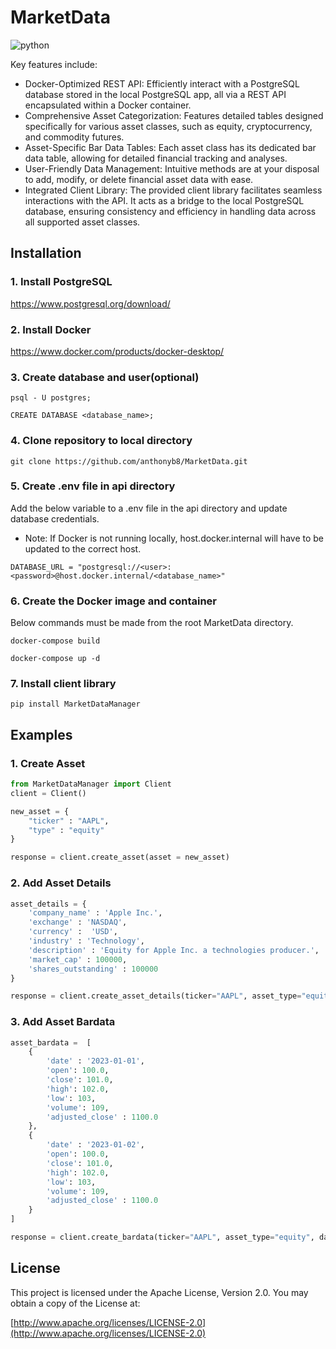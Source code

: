 # MarketData

![python](https://img.shields.io/badge/python-3.8+-blue.svg)

Key features include:
- Docker-Optimized REST API: Efficiently interact with a PostgreSQL database stored in the local PostgreSQL app, all via a REST API encapsulated within a Docker container.
- Comprehensive Asset Categorization: Features detailed tables designed specifically for various asset classes, such as equity, cryptocurrency, and commodity futures.
- Asset-Specific Bar Data Tables: Each asset class has its dedicated bar data table, allowing for detailed financial tracking and analyses.
- User-Friendly Data Management: Intuitive methods are at your disposal to add, modify, or delete financial asset data with ease.
- Integrated Client Library: The provided client library facilitates seamless interactions with the API. It acts as a bridge to the local PostgreSQL database, ensuring consistency and efficiency in handling data across all supported asset classes.

## Installation

### 1. Install PostgreSQL

https://www.postgresql.org/download/

### 2. Install Docker

https://www.docker.com/products/docker-desktop/

### 3. Create database and user(optional)

```
psql - U postgres;
```
```
CREATE DATABASE <database_name>;
```

### 4. Clone repository to local directory

```
git clone https://github.com/anthonyb8/MarketData.git
```

### 5. Create .env file in api directory
Add the below variable to a .env file in the api directory and update database credentials. 
- Note: If Docker is not running locally, host.docker.internal will have to be updated to the correct host.
```
DATABASE_URL = "postgresql://<user>:<password>@host.docker.internal/<database_name>"
```

### 6. Create the Docker image and container
Below commands must be made from the root MarketData directory.
```
docker-compose build
```
```
docker-compose up -d
```

### 7. Install client library
```
pip install MarketDataManager
```

## Examples

### 1. Create Asset
```python
from MarketDataManager import Client
client = Client()

new_asset = {
    "ticker" : "AAPL", 
    "type" : "equity"
}

response = client.create_asset(asset = new_asset)

```

### 2. Add Asset Details
```python
asset_details = {
    'company_name' : 'Apple Inc.',
    'exchange' : 'NASDAQ',
    'currency' :  'USD',
    'industry' : 'Technology',
    'description' : 'Equity for Apple Inc. a technologies producer.',
    'market_cap' : 100000,
    'shares_outstanding' : 100000
}

response = client.create_asset_details(ticker="AAPL", asset_type="equity",data=asset_details)

```
### 3. Add Asset Bardata
```python
asset_bardata =  [
    {
        'date' : '2023-01-01',
        'open': 100.0,
        'close': 101.0,
        'high': 102.0,
        'low': 103,
        'volume': 109,
        'adjusted_close' : 1100.0
    }, 
    {
        'date' : '2023-01-02',
        'open': 100.0,
        'close': 101.0,
        'high': 102.0,
        'low': 103,
        'volume': 109,
        'adjusted_close' : 1100.0
    }
]

response = client.create_bardata(ticker="AAPL", asset_type="equity", data=asset_bardata)

```

## License

This project is licensed under the Apache License, Version 2.0. You may obtain a copy of the License at:

[http://www.apache.org/licenses/LICENSE-2.0](http://www.apache.org/licenses/LICENSE-2.0)
